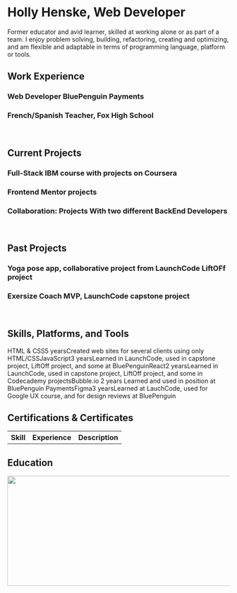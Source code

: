 <h1>Holly Henske, Web Developer</h1>

<body>
Former educator and avid learner, skilled at working alone or as part of a team.  I enjoy problem solving, building, refactoring, creating
 and optimizing, and am flexible and adaptable in terms of programming language, platform or tools.
 
<h2>Work Experience</h2>
<h3>Web Developer BluePenguin Payments</h3>
<h3>French/Spanish Teacher, Fox High School</h3>
<br>
<h2>Current Projects</h2>
<h3>Full-Stack IBM course with projects on Coursera</h3>
<h3>Frontend Mentor projects</h3>
<h3>Collaboration: Projects With two different BackEnd Developers</h3>
<br>
<h2>Past Projects</h2>
<h3>Yoga pose app, collaborative project from LaunchCode LiftOFf project</h3>
<h3>Exersize Coach MVP, LaunchCode capstone project</h3>
<br>
<h2>Skills, Platforms, and Tools</h2>
<table>
 <thead>
  <tr>
   <th>Skill</th>
   <th>Experience</th>
   <th>Description</th>
  </tr>
 </thead>
 <tbody>
  <tr>HTML & CSS</tr>
  <tr>5 years</tr>
  <tr>Created web sites for several clients using only HTML/CSS</tr>
  <tr>JavaScript</tr>
  <tr>3 years</tr>
  <tr>Learned in LaunchCode, used in capstone project, LiftOff project, and some at BluePenguin</tr>
  <tr>React</tr>
  <tr>2 years</tr>
  <tr>Learned in LaunchCode, used in capstone project, LiftOff project, and some in Codecademy projects</tr>
  <tr>Bubble.io</tr>
  <tr> 2 years </tr>
  <tr>Learned and used in position at BluePenguin Payments</tr>
  <tr>Figma</tr>
  <tr>3 years</tr>
  <tr>Learned at LauchCode, used for Google UX course, and for design reviews at BluePenguin</tr>
  <br />
  <h2>Certifications & Certificates</h2>

  
 </tbody>
</table>

<h2>Education</h2>
<img src="https://github.com/user-attachments/assets/c8a4c5ab-dc31-4733-ae09-fa52f0d22ce4" height="250px" width="800px" />
  
</body>


